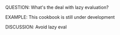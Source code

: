 QUESTION: What's the deal with lazy evaluation?

EXAMPLE: This cookbook is still under development

DISCUSSION: Avoid lazy eval
